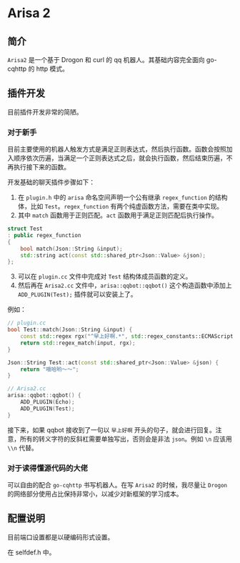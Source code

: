 # Arisa 2

## 简介

`Arisa2` 是一个基于 Drogon 和 curl 的 qq 机器人。其基础内容完全面向 go-cqhttp 的 http 模式。

## 插件开发

目前插件开发非常的简陋。

### 对于新手

目前主要使用的机器人触发方式是满足正则表达式，然后执行函数。函数会按照加入顺序依次历遍，当满足一个正则表达式之后，就会执行函数，然后结束历遍，不再执行接下来的函数。

开发基础的聊天插件步骤如下：

1. 在 `plugin.h` 中的 `arisa` 命名空间声明一个公有继承 `regex_function` 的结构体，比如 `Test`。`regex_function` 有两个纯虚函数方法，需要在类中实现。
2. 其中 `match` 函数用于正则匹配。`act` 函数用于满足正则匹配后执行操作。

``` cpp
struct Test
: public regex_function
{
    bool match(Json::String &input);
    std::string act(const std::shared_ptr<Json::Value> &json);
};
```

3. 可以在 `plugin.cc` 文件中完成对 `Test` 结构体成员函数的定义。
4. 然后再在 `Arisa2.cc` 文件中，`arisa::qqbot::qqbot()` 这个构造函数中添加上 `ADD_PLUGIN(Test);` 插件就可以安装上了。

例如：

``` cpp
// plugin.cc
bool Test::match(Json::String &input) {
    const std::regex rgx("^早上好啊.*", std::regex_constants::ECMAScript);
    return std::regex_match(input, rgx);
}

Json::String Test::act(const std::shared_ptr<Json::Value> &json) {
    return "哦哈哟～～";
}
```

``` cpp
// Arisa2.cc
arisa::qqbot::qqbot() {
    ADD_PLUGIN(Echo);
    ADD_PLUGIN(Test);
}
```

接下来，如果 qqbot 接收到了一句以 `早上好啊` 开头的句子，就会进行回复。注意，所有的转义字符的反斜杠需要单独写出，否则会是非法 `json`。例如 `\n` 应该用 `\\n` 代替。

### 对于读得懂源代码的大佬

可以自由的配合 `go-cqhttp` 书写机器人。在写 `Arisa2` 的时候，我尽量让 `Drogon` 的网络部分使用占比保持非常小，以减少对新框架的学习成本。

## 配置说明

目前端口设置都是以硬编码形式设置。

在 selfdef.h 中。
